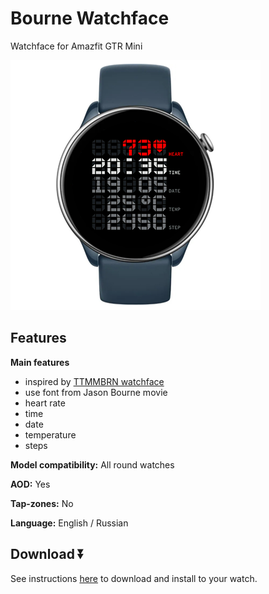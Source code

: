 # Bourne Watchface
Watchface for Amazfit GTR Mini

![demo](./demo-gtr-mini.png)

## Features

**Main features**
- inspired by [TTMMBRN watchface](https://ttmm.is/portfolio/ttmmbrn/)
- use font from Jason Bourne movie
- heart rate
- time
- date
- temperature
- steps

**Model compatibility:** All round watches

**AOD:** Yes

**Tap-zones:** No

**Language:** English / Russian

## Download ⏬

See instructions [here](https://github.com/novvember/amazfit-watchfaces/blob/main/README.md) to download and install to your watch.
